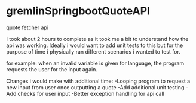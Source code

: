 # gremlinSpringbootQuoteAPI
quote fetcher api


I took about 2 hours to complete as it took me a bit to understand how the api was working. Ideally i would want to add unit tests to this but for the purpose of time i physically ran different scenarios i wanted to test for.

for example: when an invalid variable is given for language, the program requests the user for the input again.

Changes i would make with additional time:
-Looping program to request a new input from user once outputting a quote
-Add additional unit testing
-Add checks for user input
-Better exception handling for api call

